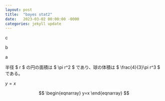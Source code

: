 ```yaml
---
layout: post
title:  "bayes stat2"
date:   2023-03-02 00:00:00 -0000
categories: jekyll update
---
```


c

b

a

半径 $ r $ の円の面積は $ \pi r^2 $ であり、球の体積は $ \frac{4}{3}\pi r^3 $ である。

$y=x$

$$
\begin{eqnarray}
y=x
\end{eqnarray}
$$